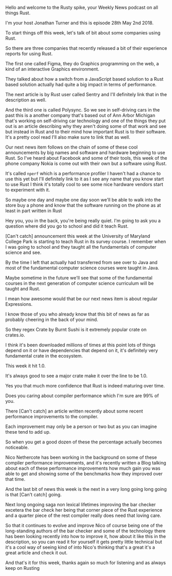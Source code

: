 Hello and welcome to the Rusty spike, your Weekly News podcast on all things Rust.

I'm your host Jonathan Turner and this is episode 28th May 2nd 2018.

To start things off this week, let's talk of bit about some companies using Rust.

So there are three companies that recently released a bit of their experience reports for using Rust.

The first one called Figma, they do Graphics programming on the web, a kind of an interactive Graphics environment.

They talked about how a switch from a JavaScript based solution to a Rust based solution actually had quite a big impact in terms of performance.

The next article is by Rust user called Sentry and I'll definitely link that in the description as well.

And the third one is called Polysync.
So we see in self-driving cars in the past this is a another company that's based out of Ann Arbor Michigan that's working on self-driving car technology and one of the things they put out is an article describing why they aren't doing some of that work and see but instead in Rust and to their mind how important Rust is to their software.
It's a pretty cool read I'll also make sure to link that as well.

Our next news item follows on the chain of some of these cool announcements by big names and software and hardware beginning to use Rust.
So I've heard about Facebook and some of their tools, this week of the phone company Nokia is come out with their own but a software using Rust.

It's called `nperf` which is a performance profiler I haven't had a chance to use this yet but I'll definitely link to it as I see any name that you know start to use Rust I think it's totally cool to see some nice hardware vendors start to experiment with it.

So maybe one day and maybe one day soon we'll be able to walk into the store buy a phone and know that the software running on the phone as at least in part written in Rust

Hey you, you in the back, you're being really quiet.
I'm going to ask you a question where did you go to school and did it teach Rust.

[Can't catch] announcement this week at the University of Maryland College Park is starting to teach Rust in its survey course.
I remember when I was going to school and they taught all the fundamentals of computer science and see.

By the time I left that actually had transferred from see over to Java and most of the fundamental computer science courses were taught in Java.

Maybe sometime in the future we'll see that some of the fundamental courses in the next generation of computer science curriculum will be taught and Rust.

I mean how awesome would that be our next news item is about regular Expressions.

I know those of you who already know that this bit of news as far as probably cheering in the back of your mind.

So they regex Crate by Burnt Sushi is it extremely popular crate on crates.io.

I think it's been downloaded millions of times at this point lots of things depend on it or have dependencies that depend on it, it's definitely very fundamental crate in the ecosystem.

This week it hit 1.0.

It's always good to see a major crate make it over the line to be 1.0.

Yes you that much more confidence that Rust is indeed maturing over time.

Does you caring about compiler performance which I'm sure are 99% of you.

There [Can't catch] an article written recently about some recent performance improvements to the compiler.

Each improvement may only be a person or two but as you can imagine these tend to add up.

So when you get a good dozen of these the percentage actually becomes noticeable.

Nico Nethercote has been working in the background on some of these compiler performance improvements, and it's recently written a Blog talking about each of these performance improvements how much gain you was able to get and showing some of the benchmarks how they improved over that time.

And the last bit of news this week is the next in a very long going long going is that [Can't catch] going.

Next long ongoing saga non lexical lifetimes improving the bar checker excetera the bar check her being that corner piece of the Rust experience and a quarter piece of the rest compiler really does need that loving care.

So that it continues to evolve and improve Nico of course being one of the long-standing authors of the bar checker and some of the technology there has been looking recently into how to improve it, how about it like this in the description,
so you can read it for yourself it gets pretty little technical
but it's a cool way of seeing kind of into Nico's thinking that's a great it's a great article and check it out.

And that's it for this week, thanks again so much for listening and as always keep on Rusting
